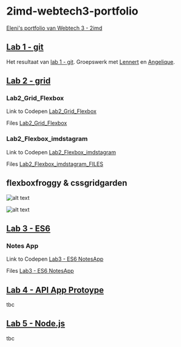 # 2imd-webtech3-portfolio
[Eleni's portfolio van Webtech 3 - 2imd](https://github.com/Leni1803/2imd-webtech3-portfolio)


## [Lab 1 - git](https://github.com/Leni1803/2imd-webtech3-portfolio/tree/master/lab1%20-%20git)
Het resultaat van [lab 1 - git](https://github.com/lennertvk/2imd-webtech3-lab1).
Groepswerk met [Lennert](https://github.com/lennertvk) en [Angelique](https://github.com/abuijzen).

## [Lab 2 - grid](https://github.com/Leni1803/2imd-webtech3-portfolio/tree/master/lab2%20-%20grid)

### Lab2_Grid_Flexbox
Link to Codepen [Lab2_Grid_Flexbox](https://codepen.io/Eleni_1/pen/JzEbXp)

Files [Lab2_Grid_Flexbox](https://github.com/Leni1803/2imd-webtech3-portfolio/tree/master/lab2%20-%20grid/Lab2_cssgrid)

### Lab2_Flexbox_imdstagram 
Link to Codepen [Lab2_Flexbox_imdstagram](https://codepen.io/Eleni_1/pen/OqMxWz)

Files [Lab2_Flexbox_imdstagram_FILES](https://github.com/Leni1803/2imd-webtech3-portfolio/tree/master/lab2%20-%20grid/Lab2_IMDstagram_Flexbox)

## flexboxfroggy & cssgridgarden 

![alt text](https://github.com/Leni1803/2imd-webtech3-portfolio/blob/master/lab2%20-%20grid/1819_Webtech3_010319_GRID_FlexboxFroggy.png "FlexboxFroggy")

![alt text](https://github.com/Leni1803/2imd-webtech3-portfolio/blob/master/lab2%20-%20grid/1819_Webtech3_010319_GRID_GridGarden.png "GridGarden")

## [Lab 3 - ES6](https://github.com/EleniBosschaerts/2imd-webtech3-portfolio/tree/master/lab3%20-%20ES6)

### Notes App
Link to Codepen [Lab3 - ES6 NotesApp](https://codepen.io/Eleni_1/pen/Qovaja)

Files [Lab3 - ES6 NotesApp](https://github.com/EleniBosschaerts/2imd-webtech3-portfolio/tree/master/lab3%20-%20ES6/lab3-ES6_NotesApp)

## [Lab 4 - API App Protoype](https://github.com/EleniBosschaerts/2imd-webtech3-portfolio/tree/master/lab4%20-%20)

tbc

## [Lab 5 - Node.js](https://github.com/EleniBosschaerts/2imd-webtech3-portfolio/tree/master/lab5%20-%20)

tbc

